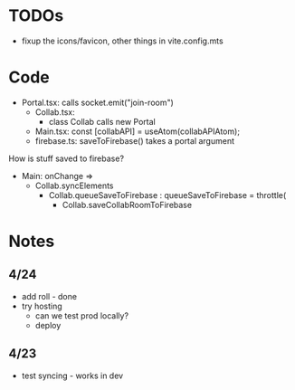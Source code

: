 
# TODOs

* fixup the icons/favicon, other things in vite.config.mts

# Code

* Portal.tsx: calls socket.emit("join-room")
  * Collab.tsx:
    * class Collab calls new Portal
  * Main.tsx: const [collabAPI] = useAtom(collabAPIAtom);
  * firebase.ts: saveToFirebase() takes a portal argument

How is stuff saved to firebase?

* Main: onChange =>
  * Collab.syncElements
    * Collab.queueSaveToFirebase : queueSaveToFirebase = throttle(
      * Collab.saveCollabRoomToFirebase

# Notes

## 4/24

* add roll - done
* try hosting
  * can we test prod locally?
  * deploy

## 4/23

* test syncing - works in dev
